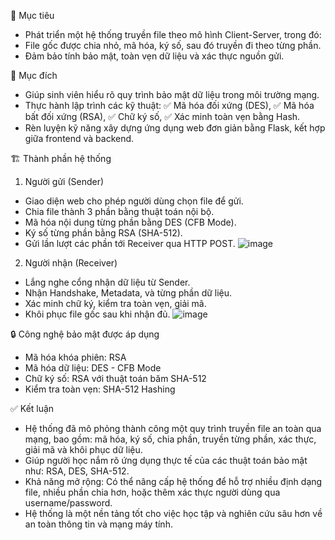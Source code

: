 🎯 Mục tiêu 
  - Phát triển một hệ thống truyền file theo mô hình Client-Server, trong đó:
  - File gốc được chia nhỏ, mã hóa, ký số, sau đó truyền đi theo từng phần.
  - Đảm bảo tính bảo mật, toàn vẹn dữ liệu và xác thực nguồn gửi.

🎯 Mục đích
  - Giúp sinh viên hiểu rõ quy trình bảo mật dữ liệu trong môi trường mạng.
  - Thực hành lập trình các kỹ thuật:
  ✅ Mã hóa đối xứng (DES),
  ✅ Mã hóa bất đối xứng (RSA),
  ✅ Chữ ký số,
  ✅ Xác minh toàn vẹn bằng Hash.
  - Rèn luyện kỹ năng xây dựng ứng dụng web đơn giản bằng Flask, kết hợp giữa frontend và backend.
    
🏗️ Thành phần hệ thống
1. Người gửi (Sender)
  - Giao diện web cho phép người dùng chọn file để gửi.
  - Chia file thành 3 phần bằng thuật toán nội bộ.
  - Mã hóa nội dung từng phần bằng DES (CFB Mode).
  - Ký số từng phần bằng RSA (SHA-512).
  - Gửi lần lượt các phần tới Receiver qua HTTP POST.
![image](https://github.com/user-attachments/assets/381f44c0-e13d-49bd-ab86-97f3d111be23)

2. Người nhận (Receiver)
  - Lắng nghe cổng nhận dữ liệu từ Sender.
  - Nhận Handshake, Metadata, và từng phần dữ liệu.
  - Xác minh chữ ký, kiểm tra toàn vẹn, giải mã.
  - Khôi phục file gốc sau khi nhận đủ.
![image](https://github.com/user-attachments/assets/a354d740-da2e-4217-aa25-a3e31d160c3e)

🔒 Công nghệ bảo mật được áp dụng
  - Mã hóa khóa phiên: RSA
  - Mã hóa dữ liệu: DES - CFB Mode
  - Chữ ký số: RSA với thuật toán băm SHA-512
  - Kiểm tra toàn vẹn: SHA-512 Hashing

✅ Kết luận
  - Hệ thống đã mô phỏng thành công một quy trình truyền file an toàn qua mạng, bao gồm: mã hóa, ký số, chia phần, truyền từng phần, xác thực, giải mã và khôi phục dữ liệu.
  - Giúp người học nắm rõ ứng dụng thực tế của các thuật toán bảo mật như: RSA, DES, SHA-512.
  - Khả năng mở rộng: Có thể nâng cấp hệ thống để hỗ trợ nhiều định dạng file, nhiều phần chia hơn, hoặc thêm xác thực người dùng qua username/password.
  - Hệ thống là một nền tảng tốt cho việc học tập và nghiên cứu sâu hơn về an toàn thông tin và mạng máy tính.




